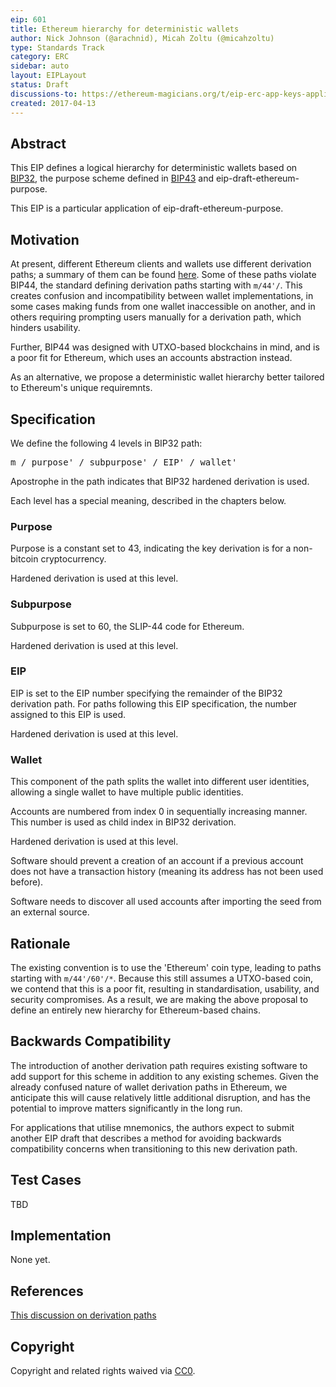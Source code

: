 ```yaml
---
eip: 601
title: Ethereum hierarchy for deterministic wallets
author: Nick Johnson (@arachnid), Micah Zoltu (@micahzoltu)
type: Standards Track
category: ERC
sidebar: auto
layout: EIPLayout
status: Draft
discussions-to: https://ethereum-magicians.org/t/eip-erc-app-keys-application-specific-wallet-accounts/2742
created: 2017-04-13
---
```


## Abstract

This EIP defines a logical hierarchy for deterministic wallets based on [BIP32](https://github.com/bitcoin/bips/blob/master/bip-0032.mediawiki), the purpose scheme defined in [BIP43](https://github.com/bitcoin/bips/blob/master/bip-0043.mediawiki) and eip-draft-ethereum-purpose.

This EIP is a particular application of eip-draft-ethereum-purpose.

## Motivation

At present, different Ethereum clients and wallets use different derivation paths; a summary of them can be found [here](https://github.com/ethereum/EIPs/issues/84#issuecomment-292324521). Some of these paths violate BIP44, the standard defining derivation paths starting with `m/44'/`. This creates confusion and incompatibility between wallet implementations, in some cases making funds from one wallet inaccessible on another, and in others requiring prompting users manually for a derivation path, which hinders usability.

Further, BIP44 was designed with UTXO-based blockchains in mind, and is a poor fit for Ethereum, which uses an accounts abstraction instead.

As an alternative, we propose a deterministic wallet hierarchy better tailored to Ethereum's unique requiremnts.

## Specification

We define the following 4 levels in BIP32 path:

<pre>
m / purpose' / subpurpose' / EIP' / wallet'
</pre>

Apostrophe in the path indicates that BIP32 hardened derivation is used.

Each level has a special meaning, described in the chapters below.

### Purpose

Purpose is a constant set to 43, indicating the key derivation is for a non-bitcoin cryptocurrency.

Hardened derivation is used at this level.

### Subpurpose

Subpurpose is set to 60, the SLIP-44 code for Ethereum.

Hardened derivation is used at this level.

### EIP

EIP is set to the EIP number specifying the remainder of the BIP32 derivation path. For paths following this EIP specification, the number assigned to this EIP is used.

Hardened derivation is used at this level.

### Wallet

This component of the path splits the wallet into different user identities, allowing a single wallet to have multiple public identities.

Accounts are numbered from index 0 in sequentially increasing manner. This number is used as child index in BIP32 derivation.

Hardened derivation is used at this level.

Software should prevent a creation of an account if a previous account does not have a transaction history (meaning its address has not been used before).

Software needs to discover all used accounts after importing the seed from an external source.

## Rationale

The existing convention is to use the 'Ethereum' coin type, leading to paths starting with `m/44'/60'/*`. Because this still assumes a UTXO-based coin, we contend that this is a poor fit, resulting in standardisation, usability, and security compromises. As a result, we are making the above proposal to define an entirely new hierarchy for Ethereum-based chains.

## Backwards Compatibility

The introduction of another derivation path requires existing software to add support for this scheme in addition to any existing schemes. Given the already confused nature of wallet derivation paths in Ethereum, we anticipate this will cause relatively little additional disruption, and has the potential to improve matters significantly in the long run.

For applications that utilise mnemonics, the authors expect to submit another EIP draft that describes a method for avoiding backwards compatibility concerns when transitioning to this new derivation path.

## Test Cases

TBD

## Implementation

None yet.

## References

[This discussion on derivation paths](https://github.com/ethereum/EIPs/issues/84)

## Copyright

Copyright and related rights waived via [CC0](https://creativecommons.org/publicdomain/zero/1.0/).
